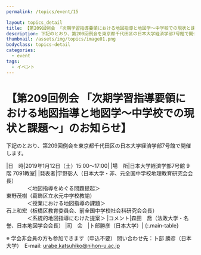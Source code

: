 ```yaml
---
permalink: /topics/event/15

layout: topics_detail
title: 【第209回例会 「次期学習指導要領における地図指導と地図学～中学校での現状と課題～」のお知らせ】
description: 下記のとおり、第209回例会を東京都千代田区の日本大学経済学部7号館で開催します。
thumbnail: /assets/img/topics/image01.png
bodyclass: topics-detail
categories:
  - event
tags:
  - イベント
---
```


# 【第209回例会 「次期学習指導要領における地図指導と地図学～中学校での現状と課題～」のお知らせ】
下記のとおり、第209回例会を東京都千代田区の日本大学経済学部7号館で開催します。

|日　時|2019年1月12日（土）15:00～17:00|
|場　所|日本大学経済学部7号館 9階 7091教室|
|発表者|宇野彰人（日本大学・非、元全国中学校地理教育研究会会長）<br>　　　　＜地図指導をめぐる問題提起＞<br>東野茂樹（葛飾区立水元中学校教諭）<br>　　　　＜授業における地図指導の課題＞<br>石上和宏（板橋区教育委員会、前全国中学校社会科研究会会長）<br>　　　　＜系統的地図指導にむけた提案＞
|コメント|森田　喬（法政大学・名誉、日本地図学会会長）
|司　会　|卜部勝彦（日本大学）|
{:.main-table}

※ 学会非会員の方も参加できます（申込不要）
問い合わせ先：卜部 勝彦（日本大学）　E-mail: [urabe.katsuhiko@nihon-u.ac.jp](<mailto:urabe.katsuhiko@nihon-u.ac.jp>)
